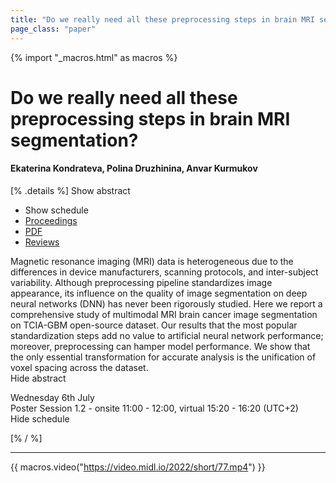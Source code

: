 ```yaml
---
title: "Do we really need all these preprocessing steps in brain MRI segmentation?"
page_class: "paper"
---
```


{% import "_macros.html" as macros %}

# Do we really need all these preprocessing steps in brain MRI segmentation?

#### Ekaterina Kondrateva, Polina Druzhinina, Anvar Kurmukov

[% .details %]
<a class="toggle_visibility" data-selector=".abstract" data-level="3">Show abstract</a>
- <a class="toggle_visibility" data-selector=".schedule" data-level="3">Show schedule</a>
- <a href="">Proceedings</a>
- <a href="https://openreview.net/pdf?id=7ub0rd8h_Ie">PDF</a>
- <a href="https://openreview.net/forum?id=7ub0rd8h_Ie">Reviews</a>

<p>
    <span class="abstract">
        Magnetic resonance imaging (MRI) data is heterogeneous due to the differences in device manufacturers, scanning protocols, and inter-subject variability. Although preprocessing pipeline standardizes image appearance, its influence on the quality of image segmentation on deep neural networks (DNN) has never been rigorously studied. Here we report a comprehensive study of multimodal MRI brain cancer image segmentation on TCIA-GBM open-source dataset. Our results that the most popular standardization steps add no value to artificial neural network performance; moreover, preprocessing can hamper model performance. We show that the only essential transformation for accurate analysis is the unification of voxel spacing across the dataset.
        <br>
        <span class="actions"><a class="toggle_visibility" data-level="2">Hide abstract</a></span>
    </span>
</p>

<p>
    <span class="schedule">
        Wednesday 6th July<br>Poster Session 1.2 - onsite 11:00 - 12:00, virtual 15:20 - 16:20 (UTC+2)
        <br>
        <span class="actions"><a class="toggle_visibility" data-level="2">Hide schedule</a></span>
    </span>
</p>

[% / %]


---
{{ macros.video("https://video.midl.io/2022/short/77.mp4") }}
